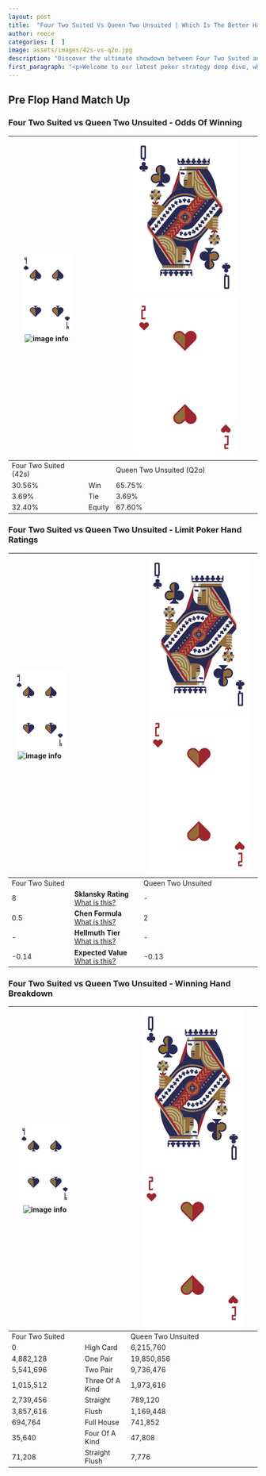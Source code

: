 ```yaml
---
layout: post
title:  "Four Two Suited Vs Queen Two Unsuited | Which Is The Better Hand In Poker? A Complete Guide"
author: reece
categories: [  ]
image: assets/images/42s-vs-q2o.jpg
description: "Discover the ultimate showdown between Four Two Suited and Queen Two Unsuited in poker! Uncover the odds, strategies, and scenarios where one hand triumphs over the other. Get ready to up your poker game with this thrilling analysis."
first_paragraph: "<p>Welcome to our latest poker strategy deep dive, where we're pitting two distinct hands against each other in a high-stakes showdown: Four Two Suited vs Queen Two Unsuited.</p><p>In the dynamic world of poker, every decision counts, and knowing which hand holds the upper hand is key to your success at the table.</p><p>In this article, we'll dissect these two hands, explore the scenarios where one dominates the other, and equip you with the knowledge to make strategic choices that can tip the odds in your favor.</p><p>Get ready to unravel the intriguing dynamics of these poker hands and elevate your game to new heights.</p>"
---
```




[comment]: # (sp0)

## Pre Flop Hand Match Up

<div class="table hand-ratings" markdown="1"> 



### Four Two Suited vs Queen Two Unsuited - Odds Of Winning


    
| ![image info](assets/images/hand1/4.png) ![image info](assets/images/hand1/2s.png) |  | ![image info](assets/images/hand2/Q.png) ![image info](assets/images/hand2/2o.png) |
| -------- | -------- | -------- |
| Four Two Suited (42s) |  | Queen Two Unsuited (Q2o) |
| 30.56% | Win | 65.75% |
| 3.69% | Tie | 3.69% |
| 32.40% | Equity | 67.60% |




[comment]: # (sp1)



### Four Two Suited vs Queen Two Unsuited - Limit Poker Hand Ratings


    
| ![image info](assets/images/hand1/4.png) ![image info](assets/images/hand1/2s.png) |  | ![image info](assets/images/hand2/Q.png) ![image info](assets/images/hand2/2o.png) |
| -------- | -------- | -------- |
| Four Two Suited |  | Queen Two Unsuited |
| 8 | **Sklansky Rating** [What is this?](/sklansky-rating-explained) | - |
| 0.5 | **Chen Formula** [What is this?](/chen-formula-explained) | 2 |
| - | **Hellmuth Tier** [What is this?](/Hellmuth-tier-explained) | - |
| -0.14 | **Expected Value** [What is this?](/expected-value-explained) | -0.13 |




[comment]: # (sp2)



### Four Two Suited vs Queen Two Unsuited - Winning Hand Breakdown


    
| ![image info](assets/images/hand1/4.png) ![image info](assets/images/hand1/2s.png) |  | ![image info](assets/images/hand2/Q.png) ![image info](assets/images/hand2/2o.png) |
| -------- | -------- | -------- |
| Four Two Suited |  | Queen Two Unsuited |
| 0 | High Card | 6,215,760 |
| 4,882,128 | One Pair | 19,850,856 |
| 5,541,696 | Two Pair | 9,736,476 |
| 1,015,512 | Three Of A Kind | 1,973,616 |
| 2,739,456 | Straight | 789,120 |
| 3,857,616 | Flush | 1,169,448 |
| 694,764 | Full House | 741,852 |
| 35,640 | Four Of A Kind | 47,808 |
| 71,208 | Straight Flush | 7,776 |




[comment]: # (sp3)



</div>

[comment]: # (sp4)



[comment]: # (sp5)

